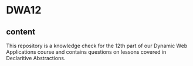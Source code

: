 # DWA12
## content
This repository is a knowledge check for the 12th part of our Dynamic Web Applications course and contains questions on lessons covered in Declaritive Abstractions.
